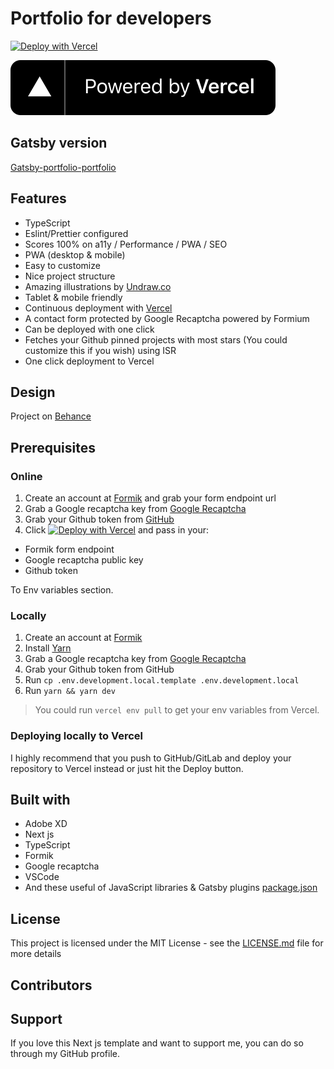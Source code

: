 # Portfolio for developers

[![Deploy with Vercel](https://vercel.com/button)](https://vercel.com/new/git/external?repository-url=https%3A%2F%2Fgithub.com%2Fsmakosh%2Fnext-portfolio-dev&env=GITHUB_TOKEN,NEXT_PUBLIC_PORTFOLIO_FORMIK_ENDPOINT,NEXT_PUBLIC_RECAPTCHA_KEY&envDescription=All%20env%20variables%20are%20required%20to%20deploy%20the%20project&envLink=https%3A%2F%2Fgithub.com%2Fsmakosh%2Fnext-portfolio-dev%2Fblob%2Fmaster%2F.env.development.template&project-name=my-portfolio&repo-name=my-portfolio&demo-title=Portfolio%20demo&demo-description=A%20simple%20portfolio%20for%20developers&demo-url=https%3A%2F%2Fportfolio-next.smakosh.com&demo-image=https%3A%2F%2Fportfolio-next.smakosh.com%2Fassets%2Fthumbnail%2Fthumbnail.png)

[![Powered by Vercel](./powered-by-vercel.svg)](https://vercel.com?utm_source=smakosh&utm_campaign=oss)

## Gatsby version

[Gatsby-portfolio-portfolio](https://github.com/smakosh/gatsby-portfolio-dev)

## Features

- TypeScript
- Eslint/Prettier configured
- Scores 100% on a11y / Performance / PWA / SEO
- PWA (desktop & mobile)
- Easy to customize
- Nice project structure
- Amazing illustrations by [Undraw.co](https://undraw.co)
- Tablet & mobile friendly
- Continuous deployment with [Vercel](https://vercel.com/?utm_source=smakosh)
- A contact form protected by Google Recaptcha powered by Formium
- Can be deployed with one click
- Fetches your Github pinned projects with most stars (You could customize this if you wish) using ISR
- One click deployment to Vercel

## Design

Project on [Behance](https://www.behance.net/gallery/74172961/Free-Gatsby-portfolio-for-developers)

## Prerequisites

### Online

1. Create an account at [Formik](https://formik.com/?utm_source=smakosh) and grab your form endpoint url
2. Grab a Google recaptcha key from [Google Recaptcha](https://www.google.com/recaptcha/admin)
3. Grab your Github token from [GitHub](https://github.com/settings/tokens/new?scopes=repo&description=portfolio-dev)
4. Click [![Deploy with Vercel](https://vercel.com/button)](https://vercel.com/new/git/external?repository-url=https%3A%2F%2Fgithub.com%2Fsmakosh%2Fnext-portfolio-dev&env=GITHUB_TOKEN,NEXT_PUBLIC_PORTFOLIO_FORMIK_ENDPOINT,NEXT_PUBLIC_RECAPTCHA_KEY&envDescription=All%20env%20variables%20are%20required%20to%20deploy%20the%20project&envLink=https%3A%2F%2Fgithub.com%2Fsmakosh%2Fnext-portfolio-dev%2Fblob%2Fmaster%2F.env.development.template&project-name=my-portfolio&repo-name=my-portfolio&demo-title=Portfolio%20demo&demo-description=A%20simple%20portfolio%20for%20developers&demo-url=https%3A%2F%2Fportfolio-next.smakosh.com&demo-image=https%3A%2F%2Fportfolio-next.smakosh.com%2Fassets%2Fthumbnail%2Fthumbnail.png) and pass in your:

- Formik form endpoint
- Google recaptcha public key
- Github token

To Env variables section.

### Locally

1. Create an account at [Formik](https://formik.com/?utm_source=smakosh)
2. Install [Yarn](https://yarnpkg.com/en/)
3. Grab a Google recaptcha key from [Google Recaptcha](https://www.google.com/recaptcha/admin)
4. Grab your Github token from GitHub
5. Run `cp .env.development.local.template .env.development.local`
6. Run `yarn && yarn dev`

> You could run `vercel env pull` to get your env variables from Vercel.

### Deploying locally to Vercel

I highly recommend that you push to GitHub/GitLab and deploy your repository to Vercel instead or just hit the Deploy button.

## Built with

- Adobe XD
- Next js
- TypeScript
- Formik
- Google recaptcha
- VSCode
- And these useful of JavaScript libraries & Gatsby plugins [package.json](package.json)

## License

This project is licensed under the MIT License - see the [LICENSE.md](LICENSE.md) file for more details

## Contributors

## Support

If you love this Next js template and want to support me, you can do so through my GitHub profile.
